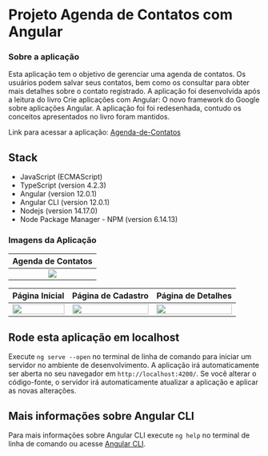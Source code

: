 # Projeto Agenda de Contatos com Angular

### Sobre a aplicação
Esta aplicação tem o objetivo de gerenciar uma agenda de contatos. Os usuários podem salvar seus contatos, bem como os consultar para obter mais detalhes sobre o contato registrado.
A aplicação foi desenvolvida após a leitura do livro Crie aplicações com Angular: O novo framework do Google sobre aplicações Angular. A aplicação foi foi redesenhada, contudo os conceitos apresentados no livro foram mantidos.  

Link para acessar a aplicação: [Agenda-de-Contatos](https://agendadecontatos.netlify.app/)


## Stack

- JavaScript (ECMAScript)
- TypeScript (version 4.2.3)
- Angular (version 12.0.1)
- Angular CLI (version 12.0.1)
- Nodejs (version 14.17.0)
- Node Package Manager - NPM (version 6.14.13)


### Imagens da Aplicação

|                      Agenda de Contatos                      |
| :----------------------------------------------------------: |
| ![](https://images2.imgbox.com/30/1e/UdkwFveG_o.gif) |



|                        Página Inicial                        |                      Página de Cadastro                      |                      Página de Detalhes                      |
| :----------------------------------------------------------: | :----------------------------------------------------------: | :----------------------------------------------------------: |
| <img src="https://images2.imgbox.com/a7/3d/wgs6LjTF_o.png" width="100%"> | <img src="https://images2.imgbox.com/16/6f/aXlnxuEs_o.png" width="100%"> | <img src="https://images2.imgbox.com/16/82/xUTVKdNq_o.png" width="100%"> |


## Rode esta aplicação em localhost

Execute `ng serve --open` no terminal de linha de comando para iniciar um servidor no ambiente de desenvolvimento.
A aplicação irá automaticamente ser aberta no seu navegador em `http://localhost:4200/`.
Se você alterar o código-fonte, o servidor irá automaticamente atualizar a aplicação e aplicar as novas alterações.

## Mais informações sobre Angular CLI

Para mais informações sobre Angular CLI execute `ng help` no terminal de linha de comando ou acesse [Angular CLI](https://angular.io/cli).
